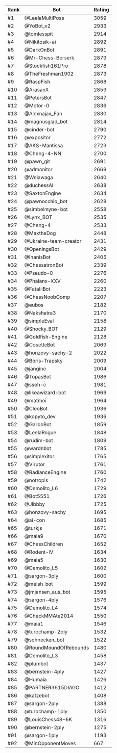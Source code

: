 Rank|Bot|Rating
---|---|---
#1|@LeelaMultiPoss|3059
#2|@YoBot_v2|2933
#3|@tomlesspit|2914
#4|@Nikitosik-ai|2892
#5|@DarkOnBot|2891
#6|@Mr-Chess-Berserk|2879
#7|@Stockfish161Pro|2878
#8|@TheFreshman1902|2873
#9|@RaspFish|2868
#10|@ArasanX|2859
#11|@PetersBot|2847
#12|@Motor-0|2836
#13|@Alexnajax_Fan|2830
#14|@magnusglad_bot|2814
#15|@cinder-bot|2790
#16|@expositor|2772
#17|@AKS-Mantissa|2723
#18|@Cheng-4-NN|2700
#19|@pawn_git|2691
#20|@admonitor|2669
#21|@Weiawaga|2640
#22|@duchessAI|2638
#23|@SaxtonEngine|2634
#24|@pawnocchio_bot|2628
#25|@simbelmyne-bot|2558
#26|@Lynx_BOT|2535
#27|@Cheng-4|2533
#28|@MaxtheDog|2448
#29|@Ukraine-team-creator|2431
#30|@OpeningsBot|2429
#31|@InanisBot|2405
#32|@ChessatronBot|2339
#33|@Pseudo-0|2276
#34|@Phalanx-XXV|2260
#35|@FataliiBot|2223
#36|@ChessNoobComp|2207
#37|@eubos|2182
#38|@Nakshatra3|2170
#39|@simpleEval|2158
#40|@Shocky_BOT|2129
#41|@Goldfish-Engine|2128
#42|@CosetteBot|2069
#43|@honzovy-sachy-2|2022
#44|@Boris-Trapsky|2009
#45|@jangine|2004
#46|@TopasBot|1986
#47|@sseh-c|1981
#48|@likeawizard-bot|1969
#49|@matmoi|1964
#50|@CleoBot|1936
#51|@kopyto_dev|1936
#52|@GarboBot|1859
#53|@LeelaRogue|1848
#54|@rudim-bot|1809
#55|@wardnbot|1785
#56|@simplexitor|1765
#57|@Virutor|1761
#58|@RadianceEngine|1760
#59|@notropis|1742
#60|@Demolito_L6|1729
#61|@Bot5551|1726
#62|@Jibbby|1725
#63|@honzovy-sachy|1695
#64|@ai-con|1685
#65|@turkjs|1671
#66|@maia9|1670
#67|@ChessChildren|1652
#68|@Rodent-IV|1634
#69|@maia5|1630
#70|@Demolito_L5|1602
#71|@sargon-3ply|1600
#72|@melsh_bot|1599
#73|@jmjansen_aus_bot|1595
#74|@sargon-4ply|1576
#75|@Demolito_L4|1574
#76|@CheckMMAte2014|1550
#77|@maia1|1546
#78|@turochamp-2ply|1532
#79|@schnecken_bot|1522
#80|@RoundMoundOfRebounds|1480
#81|@Demolito_L3|1458
#82|@plumbot|1437
#83|@bernstein-4ply|1427
#84|@Humaia|1426
#85|@PARTNER3615DIAGO|1412
#86|@katzebot|1408
#87|@sargon-2ply|1388
#88|@turochamp-1ply|1350
#89|@LouisChess48-6K|1316
#90|@bernstein-2ply|1275
#91|@sargon-1ply|1193
#92|@MinOpponentMoves|667
